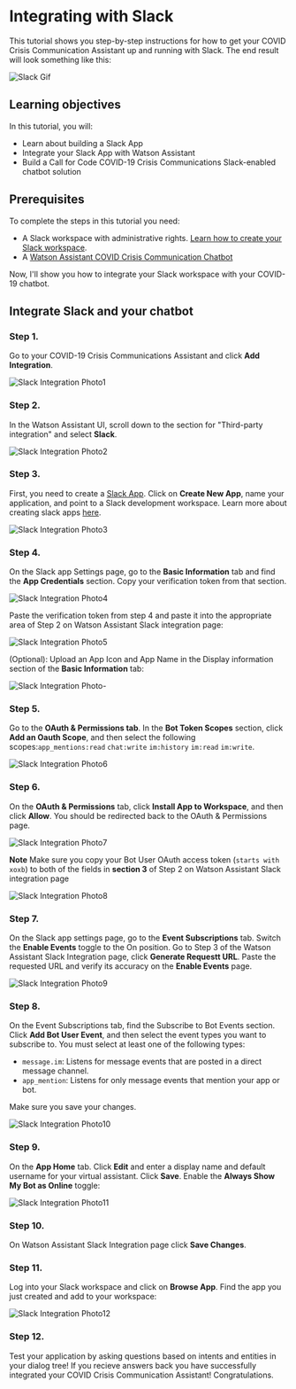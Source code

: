 # Integrating with Slack 

This tutorial shows you step-by-step instructions for how to get your COVID Crisis Communication Assistant up and running with Slack. The end result will look something like this:

![Slack Gif](https://github.com/Call-for-Code/Solution-Starter-Kit-Communication-2020/blob/master/starter-kit/slack/readme_images/Slack.gif)

## Learning objectives

In this tutorial, you will:

- Learn about building a Slack App 
- Integrate your Slack App with Watson Assistant
- Build a Call for Code COVID-19 Crisis Communications Slack-enabled chatbot solution

## Prerequisites

To complete the steps in this tutorial you need:

- A Slack workspace with administrative rights. [Learn how to create your Slack workspace](https://slack.com/help/articles/206845317-Create-a-Slack-workspace).
- A [Watson Assistant COVID Crisis Communication Chatbot](https://github.com/Call-for-Code/Solution-Starter-Kit-Communication-2020#getting-started)

Now, I'll show you how to integrate your Slack workspace with your COVID-19 chatbot.

## Integrate Slack and your chatbot

### Step 1. 

Go to your COVID-19 Crisis Communications Assistant and click **Add Integration**.

![Slack Integration Photo1 ](/starter-kit/slack/readme_images/Slack-Photo1.png)

### Step 2.
In the Watson Assistant UI, scroll down to the section for "Third-party integration" and select **Slack**.

![Slack Integration Photo2 ](/starter-kit/slack/readme_images/Slack-Photo2.png)

### Step 3.
First, you need to create a [Slack App](https://api.slack.com/apps). Click on **Create New App**, name your application, and point to a Slack development workspace. Learn more about creating slack apps [here](https://api.slack.com/start).

![Slack Integration Photo3 ](/starter-kit/slack/readme_images/Slack-Photo3.png)

### Step 4.
On the Slack app Settings page, go to the **Basic Information** tab and find the **App Credentials** section. Copy your verification token from that section.

![Slack Integration Photo4 ](/starter-kit/slack/readme_images/Slack-Photo4.png)

Paste the verification token from step 4 and paste it into the appropriate area of Step 2 on Watson Assistant Slack integration page:

![Slack Integration Photo5 ](/starter-kit/slack/readme_images/Slack-Photo5.png)

(Optional): Upload an App Icon and App Name in the Display information section of the **Basic Information** tab:

![Slack Integration Photo- ](/starter-kit/slack/readme_images/Slack-Photo.png)

### Step 5.
Go to the **OAuth & Permissions tab**. In the **Bot Token Scopes** section, click **Add an Oauth Scope**, and then select the following scopes:`app_mentions:read` `chat:write` `im:history` `im:read` `im:write`.

![Slack Integration Photo6 ](/starter-kit/slack/readme_images/Slack-Photo6.png)

### Step 6.
On the **OAuth & Permissions** tab, click **Install App to Workspace**, and then click **Allow**. You should be redirected back to the OAuth & Permissions page.

![Slack Integration Photo7 ](/starter-kit/slack/readme_images/Slack-Photo7.png)

**Note** Make sure you copy your Bot User OAuth access token (`starts with xoxb`)  to both of the fields in **section 3** of Step 2 on Watson Assistant Slack integration page 
 
![Slack Integration Photo8 ](/starter-kit/slack/readme_images/Slack-Photo8.png)


### Step 7.
On the Slack app settings page, go to the **Event Subscriptions** tab. Switch the **Enable Events** toggle to the On position. Go to Step 3 of the Watson Assistant Slack Integration page, click **Generate Requestt URL**. Paste the requested URL and verify its accuracy on the **Enable Events** page.

![Slack Integration Photo9 ](/starter-kit/slack/readme_images/Slack-Photo9.png)

### Step 8.
On the Event Subscriptions tab, find the Subscribe to Bot Events section. Click **Add Bot User Event**, and then select the event types you want to subscribe to. You must select at least one of the following types: 

* `message.im`: Listens for message events that are posted in a direct message channel. 
* `app_mention`: Listens for only message events that mention your app or bot.

Make sure you save your changes.

![Slack Integration Photo10 ](/starter-kit/slack/readme_images/Slack-Photo10.png)

### Step 9.
On the **App Home** tab. Click **Edit** and enter a display name and default username for your virtual assistant. Click **Save**. Enable the **Always Show My Bot as Online** toggle:

![Slack Integration Photo11 ](/starter-kit/slack/readme_images/Slack-Photo11.png)

### Step 10.
On Watson Assistant Slack Integration page click **Save Changes**.

### Step 11.
Log into your Slack workspace and click on **Browse App**. Find the app you just created and add to your workspace:

![Slack Integration Photo12 ](/starter-kit/slack/readme_images/Slack-Photo12.png)

### Step 12.
Test your application by asking questions based on intents and entities in your dialog tree! If you recieve answers back you have successfully integrated your COVID Crisis Communication Assistant! Congratulations. 
